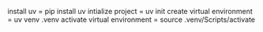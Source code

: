 install uv = pip install uv
intialize project = uv init <project name>
create virtual environment  = uv venv .venv
activate virtual environment = source .venv/Scripts/activate
